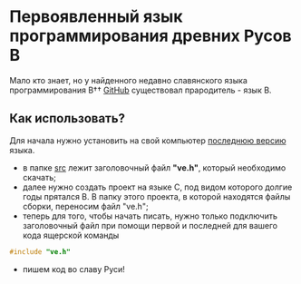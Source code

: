# Первоявленный язык программирования древних Русов В

Мало кто знает, но у найденного недавно славянского языка программирования В†† [GitHub](https://github.com/KanatnikovMax/znanie-drevnix) существовал прародитель - язык В.

## Как использовать?
Для начала нужно установить на свой компьютер [последнюю версию](https://github.com/bootUser/Ve/blob/main/src/ve.h) языка.
- в папке [src](https://github.com/bootUser/Ve/blob/main/src/) лежит заголовочный файл __"ve.h"__, который необходимо скачать;
- далее нужно создать проект на языке C, под видом которого долгие годы прятался В. В папку этого проекта, в которой находятся файлы сборки, переносим файл "ve.h";
- теперь для того, чтобы начать писать, нужно только подключить заголовочный файл при помощи первой и последней для вашего кода ящерской команды
```C++
#include "ve.h"
```
- пишем код во славу Руси!
